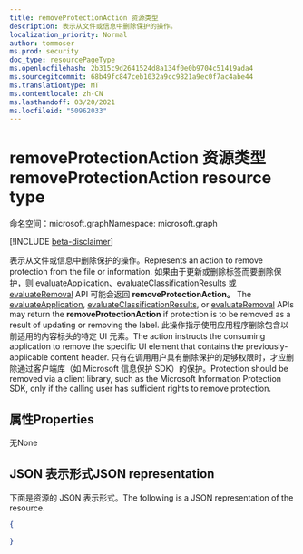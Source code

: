 ```yaml
---
title: removeProtectionAction 资源类型
description: 表示从文件或信息中删除保护的操作。
localization_priority: Normal
author: tommoser
ms.prod: security
doc_type: resourcePageType
ms.openlocfilehash: 2b315c9d2641524d8a134f0e0b9704c51419ada4
ms.sourcegitcommit: 68b49fc847ceb1032a9cc9821a9ec0f7ac4abe44
ms.translationtype: MT
ms.contentlocale: zh-CN
ms.lasthandoff: 03/20/2021
ms.locfileid: "50962033"
---
```

# <a name="removeprotectionaction-resource-type"></a><span data-ttu-id="8cd04-103">removeProtectionAction 资源类型</span><span class="sxs-lookup"><span data-stu-id="8cd04-103">removeProtectionAction resource type</span></span>

<span data-ttu-id="8cd04-104">命名空间：microsoft.graph</span><span class="sxs-lookup"><span data-stu-id="8cd04-104">Namespace: microsoft.graph</span></span>

[!INCLUDE [beta-disclaimer](../../includes/beta-disclaimer.md)]

<span data-ttu-id="8cd04-105">表示从文件或信息中删除保护的操作。</span><span class="sxs-lookup"><span data-stu-id="8cd04-105">Represents an action to remove protection from the file or information.</span></span> <span data-ttu-id="8cd04-106">如果由于更新或删除标签而要删除保护，则 evaluateApplication、evaluateClassificationResults 或 [evaluateRemoval](../api/informationprotectionlabel-evaluateremoval.md) API 可能会返回 **removeProtectionAction。** [](../api/informationprotectionlabel-evaluateapplication.md) [](../api/informationprotectionlabel-evaluateclassificationresults.md)</span><span class="sxs-lookup"><span data-stu-id="8cd04-106">The [evaluateApplication](../api/informationprotectionlabel-evaluateapplication.md), [evaluateClassificationResults](../api/informationprotectionlabel-evaluateclassificationresults.md), or [evaluateRemoval](../api/informationprotectionlabel-evaluateremoval.md) APIs may return the **removeProtectionAction** if protection is to be removed as a result of updating or removing the label.</span></span> <span data-ttu-id="8cd04-107">此操作指示使用应用程序删除包含以前适用的内容标头的特定 UI 元素。</span><span class="sxs-lookup"><span data-stu-id="8cd04-107">The action instructs the consuming application to remove the specific UI element that contains the previously-applicable content header.</span></span> <span data-ttu-id="8cd04-108">只有在调用用户具有删除保护的足够权限时，才应删除通过客户端库（如 Microsoft 信息保护 SDK）的保护。</span><span class="sxs-lookup"><span data-stu-id="8cd04-108">Protection should be removed via a client library, such as the Microsoft Information Protection SDK, only if the calling user has sufficient rights to remove protection.</span></span>

## <a name="properties"></a><span data-ttu-id="8cd04-109">属性</span><span class="sxs-lookup"><span data-stu-id="8cd04-109">Properties</span></span>

<span data-ttu-id="8cd04-110">无</span><span class="sxs-lookup"><span data-stu-id="8cd04-110">None</span></span>

## <a name="json-representation"></a><span data-ttu-id="8cd04-111">JSON 表示形式</span><span class="sxs-lookup"><span data-stu-id="8cd04-111">JSON representation</span></span>

<span data-ttu-id="8cd04-112">下面是资源的 JSON 表示形式。</span><span class="sxs-lookup"><span data-stu-id="8cd04-112">The following is a JSON representation of the resource.</span></span>

<!-- {
  "blockType": "resource",
  "optionalProperties": [

  ],
  "@odata.type": "microsoft.graph.removeProtectionAction",
  "baseType": "microsoft.graph.informationProtectionAction"
}-->

```json
{
  
}
```

<!-- uuid: 16cd6b66-4b1a-43a1-adaf-3a886856ed98
2019-02-04 14:57:30 UTC -->
<!-- {
  "type": "#page.annotation",
  "description": "removeProtectionAction resource",
  "keywords": "",
  "section": "documentation",
  "tocPath": ""
}-->

